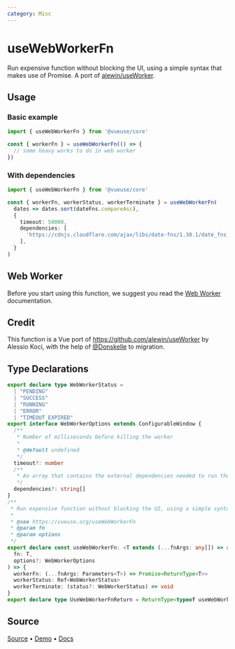 ```yaml
---
category: Misc
---
```


# useWebWorkerFn

Run expensive function without blocking the UI, using a simple syntax that makes use of Promise. A port of [alewin/useWorker](https://github.com/alewin/useWorker).

## Usage

### Basic example

```js
import { useWebWorkerFn } from '@vueuse/core'

const { workerFn } = useWebWorkerFn(() => {
  // some heavy works to do in web worker
})
```

### With dependencies

```ts {7-9}
import { useWebWorkerFn } from '@vueuse/core'

const { workerFn, workerStatus, workerTerminate } = useWebWorkerFn(
  dates => dates.sort(dateFns.compareAsc), 
  {
    timeout: 50000,
    dependencies: [
      'https://cdnjs.cloudflare.com/ajax/libs/date-fns/1.30.1/date_fns.js' // dateFns
    ],
  }
)
```

## Web Worker

Before you start using this function, we suggest you read the [Web Worker](https://developer.mozilla.org/en-US/docs/Web/API/Web_Workers_API/Using_web_workers) documentation.

## Credit

This function is a Vue port of https://github.com/alewin/useWorker by Alessio Koci, with the help of [@Donskelle](https://github.com/Donskelle) to migration.



<!--FOOTER_STARTS-->
## Type Declarations

```typescript
export declare type WebWorkerStatus =
  | "PENDING"
  | "SUCCESS"
  | "RUNNING"
  | "ERROR"
  | "TIMEOUT_EXPIRED"
export interface WebWorkerOptions extends ConfigurableWindow {
  /**
   * Number of milliseconds before killing the worker
   *
   * @default undefined
   */
  timeout?: number
  /**
   * An array that contains the external dependencies needed to run the worker
   */
  dependencies?: string[]
}
/**
 * Run expensive function without blocking the UI, using a simple syntax that makes use of Promise.
 *
 * @see https://vueuse.org/useWebWorkerFn
 * @param fn
 * @param options
 */
export declare const useWebWorkerFn: <T extends (...fnArgs: any[]) => any>(
  fn: T,
  options?: WebWorkerOptions
) => {
  workerFn: (...fnArgs: Parameters<T>) => Promise<ReturnType<T>>
  workerStatus: Ref<WebWorkerStatus>
  workerTerminate: (status?: WebWorkerStatus) => void
}
export declare type UseWebWorkerFnReturn = ReturnType<typeof useWebWorkerFn>
```

## Source

[Source](https://github.com/vueuse/vueuse/blob/main/packages/core/useWebWorkerFn/index.ts) • [Demo](https://github.com/vueuse/vueuse/blob/main/packages/core/useWebWorkerFn/demo.vue) • [Docs](https://github.com/vueuse/vueuse/blob/main/packages/core/useWebWorkerFn/index.md)


<!--FOOTER_ENDS-->
